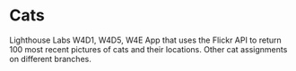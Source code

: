 # Cats
Lighthouse Labs W4D1, W4D5, W4E
App that uses the Flickr API to return 100 most recent pictures of cats and their locations. Other cat assignments on different branches.
